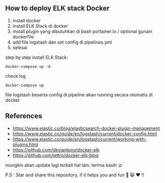 ## How to deploy ELK stack Docker
1. install docker
2. install ELK Stack di docker
3. install plugin yang dibutuhkan di bash portainer.io / optional gunain dockerfile
4. add file logstash dan set config di pipelines.yml
5. selesai

step by step install ELK Stack:
```
docker-compose up -d
```

check log
```
docker-compose up
```

file logstash beserta config di pipeline akan running secara otomatis di docker

## References
* https://www.elastic.co/blog/elasticsearch-docker-plugin-management
* https://www.elastic.co/guide/en/logstash/current/docker-config.html
* https://www.elastic.co/guide/en/logstash/current/working-with-plugins.html
* https://github.com/deviantony/docker-elk
* https://github.com/jettro/docker-elk-blog

mungkin akan update lagi terkait hal lain. terima kasih :p

P.S : Star and share this repository, if it helps you and fun :hugs: :smile_cat:  :heart: !!

